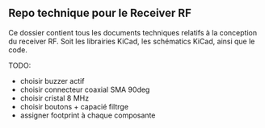 ## Repo technique pour le Receiver RF

Ce dossier contient tous les documents techniques relatifs à la conception du receiver RF.
Soit les librairies KiCad, les schématics KiCad, ainsi que le code.

TODO:
- choisir buzzer actif
- choisir connecteur coaxial SMA 90deg
- choisir cristal 8 MHz
- choisir boutons + capacié filtrge
- assigner footprint à chaque composante